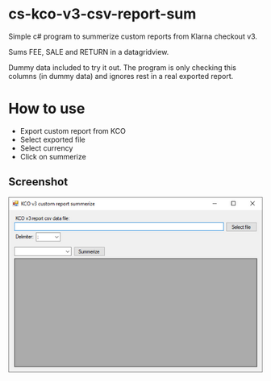 # cs-kco-v3-csv-report-sum
Simple c# program to summerize custom reports from Klarna checkout v3.

Sums FEE, SALE and RETURN in a datagridview. 

Dummy data included to try it out. The program is only checking this columns (in dummy data) and ignores rest in a real exported report.

# How to use
- Export custom report from KCO
- Select exported file
- Select currency
- Click on summerize

## Screenshot
![Screenshot](cs-kco-v3-csv-report-sum.jpg)
